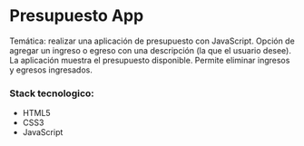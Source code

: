 # Presupuesto App
Temática: realizar una aplicación de presupuesto con JavaScript.
Opción de agregar un ingreso o egreso con una descripción (la que el usuario desee). 
La aplicación muestra el presupuesto disponible.
Permite eliminar ingresos y egresos ingresados. 

### Stack tecnologico:

- HTML5
- CSS3
- JavaScript
